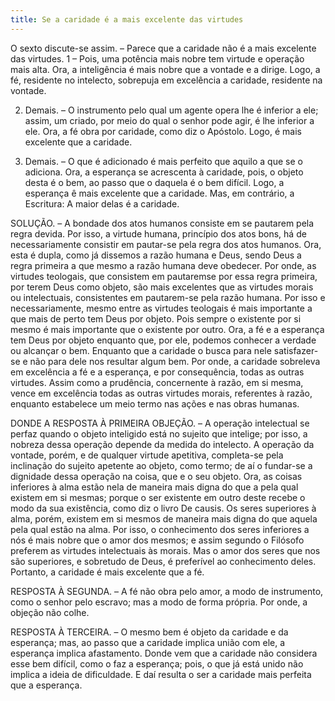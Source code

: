 ```yaml
---
title: Se a caridade é a mais excelente das virtudes
---
```


O sexto discute-se assim. – Parece que a caridade não é a mais excelente das virtudes.  1 – Pois, uma potência mais nobre tem virtude e operação mais alta. Ora, a inteligência é mais nobre que a vontade e a dirige. Logo, a fé, residente no intelecto, sobrepuja em excelência a caridade, residente na vontade.  

2. Demais. – O instrumento pelo qual um agente opera lhe é inferior a ele; assim, um criado, por meio do qual o senhor pode agir, é lhe inferior a ele. Ora, a fé obra por caridade, como diz o Apóstolo. Logo, é mais excelente que a caridade.  

3. Demais. – O que é adicionado é mais perfeito que aquilo a que se o adiciona. Ora, a esperança se acrescenta à caridade, pois, o objeto desta é o bem, ao passo que o daquela é o bem difícil. Logo, a esperança ê mais excelente que a caridade.  Mas, em contrário, a Escritura: A maior delas é a caridade. 

SOLUÇÃO. – A bondade dos atos humanos consiste em se pautarem pela regra devida. Por isso, a virtude humana, princípio dos atos bons, há de necessariamente consistir em pautar-se pela regra dos atos humanos. Ora, esta é dupla, como já dissemos a razão humana e Deus, sendo Deus a regra primeira a que mesmo a razão humana deve obedecer. Por onde, as virtudes teologais, que consistem em pautaremse por essa regra primeira, por terem Deus como objeto, são mais excelentes que as virtudes morais ou intelectuais, consistentes em pautarem-se pela razão humana. Por isso e necessariamente, mesmo entre as virtudes teologais é mais importante a que mais de perto tem Deus por objeto. Pois sempre o existente por si mesmo é mais importante que o existente por outro. Ora, a fé e a esperança tem Deus por objeto enquanto que, por ele, podemos conhecer a verdade ou alcançar o bem. Enquanto que a caridade o busca para nele satisfazer-se e não para dele nos resultar algum bem. Por onde, a caridade sobreleva em excelência a fé e a esperança, e por consequência, todas as outras virtudes. Assim como a prudência, concernente à razão, em si mesma, vence em excelência todas as outras virtudes morais, referentes à razão, enquanto estabelece um meio termo nas ações e nas obras humanas.  

DONDE A RESPOSTA À PRIMEIRA OBJEÇÃO. – A operação intelectual se perfaz quando o objeto inteligido está no sujeito que intelige; por isso, a nobreza dessa operação depende da medida do intelecto. A operação da vontade, porém, e de qualquer virtude apetitiva, completa-se pela inclinação do sujeito apetente ao objeto, como termo; de aí o fundar-se a dignidade dessa operação na coisa, que e o seu objeto. Ora, as coisas inferiores à alma estão nela de maneira mais digna do que a pela qual existem em si mesmas; porque o ser existente em outro deste recebe o modo da sua existência, como diz o livro De causis. Os seres superiores à alma, porém, existem em si mesmos de maneira mais digna do que aquela pela qual estão na alma. Por isso, o conhecimento dos seres inferiores a nós é mais nobre que o amor dos mesmos; e assim segundo o Filósofo preferem as virtudes intelectuais às morais. Mas o amor dos seres que nos são superiores, e sobretudo de Deus, é preferível ao conhecimento deles. Portanto, a caridade é mais excelente que a fé.  

RESPOSTA À SEGUNDA. – A fé não obra pelo amor, a modo de instrumento, como o senhor pelo escravo; mas a modo de forma própria. Por onde, a objeção não colhe.  

RESPOSTA À TERCEIRA. – O mesmo bem é objeto da caridade e da esperança; mas, ao passo que a caridade implica união com ele, a esperança implica afastamento. Donde vem que a caridade não considera esse bem difícil, como o faz a esperança; pois, o que já está unido não implica a ideia de dificuldade. E daí resulta o ser a caridade mais perfeita que a esperança.